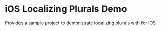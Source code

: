 # iOS Localizing Plurals Demo

Provides a sample project to demonstrate localizing plurals with for iOS.

